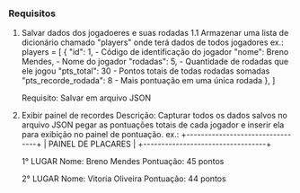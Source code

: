 ### Requisitos

1. Salvar dados dos jogadoeres e suas rodadas
  1.1 Armazenar uma lista de dicionário chamado "players" onde terá dados de todos jogadores
      ex.:  players = [
              {
                "id": 1,                        - Código de identificação do jogador
                "nome": Breno Mendes,           - Nome do jogador
                "rodadas": 5,                   - Quantidade de rodadas que ele jogou
                "pts_total": 30                 - Pontos totais de todas rodadas somadas
                "pts_recorde_rodada": 8         - Mais pontuação em uma única rodada 
              },
            ]

    Requisito: Salvar em arquivo JSON

2. Exibir painel de recordes
  Descrição: Capturar todos os dados salvos no arquivo JSON pegar as pontuações totais de cada jogador
  e inserir ela para exibição no painel de pontuação.
  ex.: +---------------------------------+
      |         PAINEL DE PLACARES       |
      +----------------------------------+

      1° LUGAR
        Nome: Breno Mendes
        Pontuação: 45 pontos

      2° LUGAR
        Nome: Vitoria Oliveira
        Pontuação: 44 pontos
